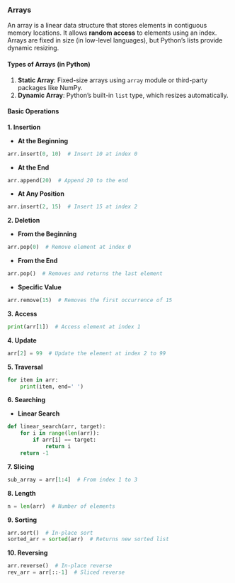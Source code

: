 ### Arrays

An array is a linear data structure that stores elements in contiguous memory locations. It allows **random access** to elements using an index. Arrays are fixed in size (in low-level languages), but Python’s lists provide dynamic resizing.

#### Types of Arrays (in Python)

1. **Static Array**: Fixed-size arrays using `array` module or third-party packages like NumPy.
2. **Dynamic Array**: Python’s built-in `list` type, which resizes automatically.

#### Basic Operations

**1. Insertion**

* **At the Beginning**

```python
arr.insert(0, 10)  # Insert 10 at index 0
```

* **At the End**

```python
arr.append(20)  # Append 20 to the end
```

* **At Any Position**

```python
arr.insert(2, 15)  # Insert 15 at index 2
```

**2. Deletion**

* **From the Beginning**

```python
arr.pop(0)  # Remove element at index 0
```

* **From the End**

```python
arr.pop()  # Removes and returns the last element
```

* **Specific Value**

```python
arr.remove(15)  # Removes the first occurrence of 15
```

**3. Access**

```python
print(arr[1])  # Access element at index 1
```

**4. Update**

```python
arr[2] = 99  # Update the element at index 2 to 99
```

**5. Traversal**

```python
for item in arr:
    print(item, end=' ')
```

**6. Searching**

* **Linear Search**

```python
def linear_search(arr, target):
    for i in range(len(arr)):
        if arr[i] == target:
            return i
    return -1
```

**7. Slicing**

```python
sub_array = arr[1:4]  # From index 1 to 3
```

**8. Length**

```python
n = len(arr)  # Number of elements
```

**9. Sorting**

```python
arr.sort()  # In-place sort
sorted_arr = sorted(arr)  # Returns new sorted list
```

**10. Reversing**

```python
arr.reverse()  # In-place reverse
rev_arr = arr[::-1]  # Sliced reverse
```

